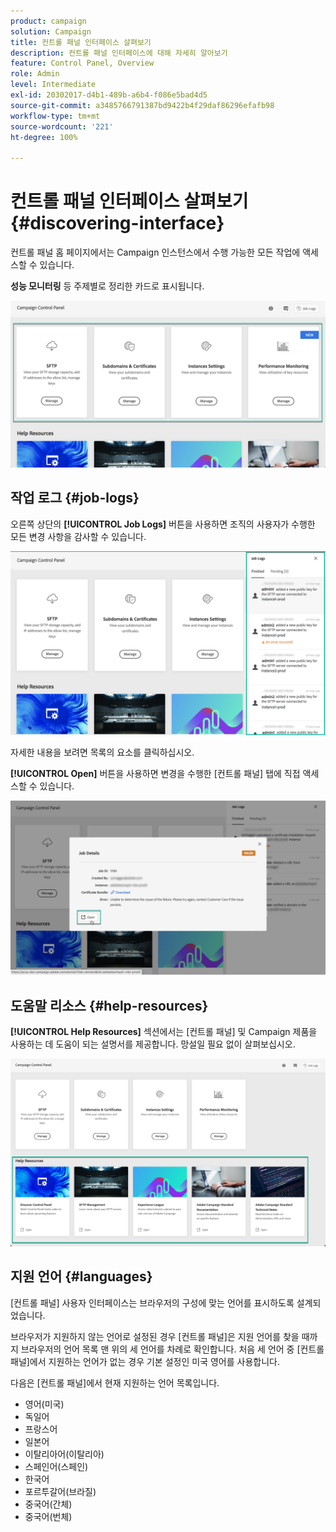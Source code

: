 ```yaml
---
product: campaign
solution: Campaign
title: 컨트롤 패널 인터페이스 살펴보기
description: 컨트롤 패널 인터페이스에 대해 자세히 알아보기
feature: Control Panel, Overview
role: Admin
level: Intermediate
exl-id: 20302017-d4b1-489b-a6b4-f086e5bad4d5
source-git-commit: a3485766791387bd9422b4f29daf86296efafb98
workflow-type: tm+mt
source-wordcount: '221'
ht-degree: 100%

---
```


# 컨트롤 패널 인터페이스 살펴보기 {#discovering-interface}

컨트롤 패널 홈 페이지에서는 Campaign 인스턴스에서 수행 가능한 모든 작업에 액세스할 수 있습니다.

**성능 모니터링** 등 주제별로 정리한 카드로 표시됩니다.

<!--With upcoming Campaign releases, more topics and cards will be made available.-->

![](assets/control_panel_interface.png)

## 작업 로그 {#job-logs}

오른쪽 상단의 **[!UICONTROL Job Logs]** 버튼을 사용하면 조직의 사용자가 수행한 모든 변경 사항을 감사할 수 있습니다.

![](assets/control_panel_interface2.png)

자세한 내용을 보려면 목록의 요소를 클릭하십시오.

**[!UICONTROL Open]** 버튼을 사용하면 변경을 수행한 [컨트롤 패널] 탭에 직접 액세스할 수 있습니다.

![](assets/control_panel_logdetails.png)

## 도움말 리소스 {#help-resources}

**[!UICONTROL Help Resources]** 섹션에서는 [컨트롤 패널] 및 Campaign 제품을 사용하는 데 도움이 되는 설명서를 제공합니다. 망설일 필요 없이 살펴보십시오.

![](assets/helpresources.png)

## 지원 언어 {#languages}

[컨트롤 패널] 사용자 인터페이스는 브라우저의 구성에 맞는 언어를 표시하도록 설계되었습니다.

브라우저가 지원하지 않는 언어로 설정된 경우 [컨트롤 패널]은 지원 언어를 찾을 때까지 브라우저의 언어 목록 맨 위의 세 언어를 차례로 확인합니다. 처음 세 언어 중 [컨트롤 패널]에서 지원하는 언어가 없는 경우 기본 설정인 미국 영어를 사용합니다.

다음은 [컨트롤 패널]에서 현재 지원하는 언어 목록입니다.

* 영어(미국)
* 독일어
* 프랑스어
* 일본어
* 이탈리아어(이탈리아)
* 스페인어(스페인)
* 한국어
* 포르투갈어(브라질)
* 중국어(간체)
* 중국어(번체)
